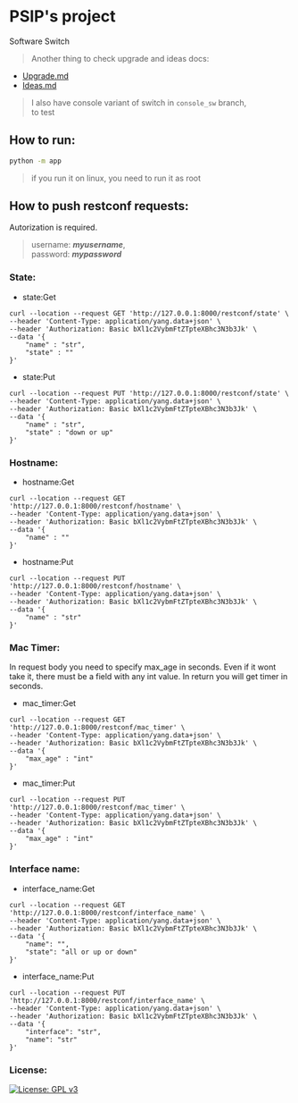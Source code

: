 # PSIP's project
Software Switch

> Another thing to check upgrade and ideas docs:

- [Upgrade.md](Upgrade.md)  
- [Ideas.md](Ideas.md)

> I also have console variant of switch in `console_sw` branch,  
to test

## How to run:
```bash
python -m app
```

>if you run it on linux, you need to run it as root

## How to push restconf requests:

Autorization is required.

>username: **_myusername_**,  
password: **_mypassword_**

### State:
- state:Get
```
curl --location --request GET 'http://127.0.0.1:8000/restconf/state' \
--header 'Content-Type: application/yang.data+json' \
--header 'Authorization: Basic bXl1c2VybmFtZTpteXBhc3N3b3Jk' \
--data '{
    "name" : "str",
    "state" : ""
}'
```
- state:Put
```
curl --location --request PUT 'http://127.0.0.1:8000/restconf/state' \
--header 'Content-Type: application/yang.data+json' \
--header 'Authorization: Basic bXl1c2VybmFtZTpteXBhc3N3b3Jk' \
--data '{
    "name" : "str",
    "state" : "down or up"
}'
```

### Hostname:
- hostname:Get
```
curl --location --request GET 'http://127.0.0.1:8000/restconf/hostname' \
--header 'Content-Type: application/yang.data+json' \
--header 'Authorization: Basic bXl1c2VybmFtZTpteXBhc3N3b3Jk' \
--data '{
    "name" : ""
}'
```
- hostname:Put
```
curl --location --request PUT 'http://127.0.0.1:8000/restconf/hostname' \
--header 'Content-Type: application/yang.data+json' \
--header 'Authorization: Basic bXl1c2VybmFtZTpteXBhc3N3b3Jk' \
--data '{
    "name" : "str"
}'
```

### Mac Timer:

In request body you need to specify max_age in seconds. Even if it wont take it, there must be a field with any int value.
In return you will get timer in seconds.

- mac_timer:Get
```
curl --location --request GET 'http://127.0.0.1:8000/restconf/mac_timer' \
--header 'Content-Type: application/yang.data+json' \
--header 'Authorization: Basic bXl1c2VybmFtZTpteXBhc3N3b3Jk' \
--data '{
    "max_age" : "int"
}'
```
- mac_timer:Put
```
curl --location --request PUT 'http://127.0.0.1:8000/restconf/mac_timer' \
--header 'Content-Type: application/yang.data+json' \
--header 'Authorization: Basic bXl1c2VybmFtZTpteXBhc3N3b3Jk' \
--data '{
    "max_age" : "int"
}'
```

### Interface name:
- interface_name:Get
```
curl --location --request GET 'http://127.0.0.1:8000/restconf/interface_name' \
--header 'Content-Type: application/yang.data+json' \
--header 'Authorization: Basic bXl1c2VybmFtZTpteXBhc3N3b3Jk' \
--data '{
    "name": "",
    "state": "all or up or down"
}'
```
- interface_name:Put
```
curl --location --request PUT 'http://127.0.0.1:8000/restconf/interface_name' \
--header 'Content-Type: application/yang.data+json' \
--header 'Authorization: Basic bXl1c2VybmFtZTpteXBhc3N3b3Jk' \
--data '{
    "interface": "str",
    "name": "str"
}'
```
### License:

[![License: GPL v3](https://img.shields.io/badge/License-GPLv3-blue.svg)](https://github.com/Real-4339/Switch/blob/main/LICENCE)